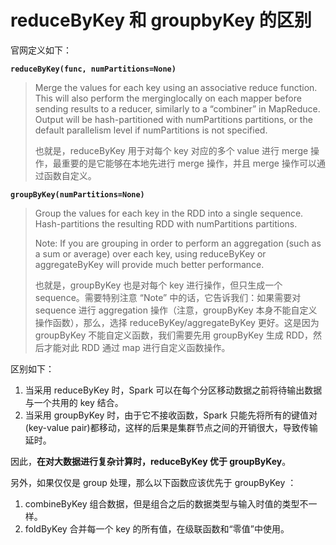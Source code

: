 # reduceByKey 和 groupbyKey 的区别

官网定义如下：

**`reduceByKey(func, numPartitions=None)`**

> Merge the values for each key using an associative reduce function. This will also perform the merginglocally on each mapper before sending results to a reducer, similarly to a “combiner” in MapReduce. Output will be hash-partitioned with numPartitions partitions, or the default parallelism level if numPartitions is not specified.
> 
> 也就是，reduceByKey 用于对每个 key 对应的多个 value 进行 merge 操作，最重要的是它能够在本地先进行 merge 操作，并且 merge 操作可以通过函数自定义。

**`groupByKey(numPartitions=None)`**

> Group the values for each key in the RDD into a single sequence. Hash-partitions the resulting RDD with numPartitions partitions. 
> 
> Note: If you are grouping in order to perform an aggregation (such as a sum or average) over each key, using reduceByKey or aggregateByKey will provide much better performance.
> 
> 也就是，groupByKey 也是对每个 key 进行操作，但只生成一个 sequence。需要特别注意 “Note” 中的话，它告诉我们：如果需要对 sequence 进行 aggregation 操作（注意，groupByKey 本身不能自定义操作函数），那么，选择 reduceByKey/aggregateByKey 更好。这是因为 groupByKey 不能自定义函数，我们需要先用 groupByKey 生成 RDD，然后才能对此 RDD 通过 map 进行自定义函数操作。

区别如下：

1. 当采用 reduceByKey 时，Spark 可以在每个分区移动数据之前将待输出数据与一个共用的 key 结合。
2. 当采用 groupByKey 时，由于它不接收函数，Spark 只能先将所有的键值对(key-value pair)都移动，这样的后果是集群节点之间的开销很大，导致传输延时。

因此，**在对大数据进行复杂计算时，reduceByKey 优于 groupByKey**。

另外，如果仅仅是 group 处理，那么以下函数应该优先于 groupByKey ：

1. combineByKey 组合数据，但是组合之后的数据类型与输入时值的类型不一样。
2. foldByKey 合并每一个 key 的所有值，在级联函数和“零值”中使用。

